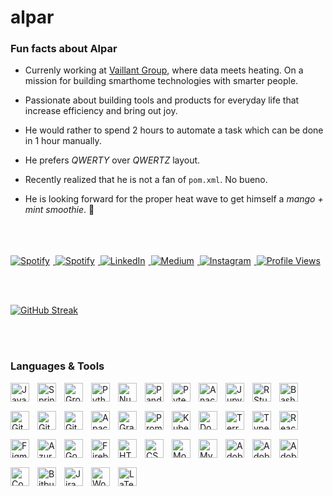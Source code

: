 # alpar
### Fun facts about Alpar

- Currenly working at [Vaillant Group](https://www.vaillant-group.com/), where data meets heating. On a mission for building smarthome technologies with smarter people.

- Passionate about building tools and products for everyday life that increase efficiency and bring out joy. 

- He would rather to spend 2 hours to automate a task which can be done in 1 hour manually.

- He prefers *QWERTY* over *QWERTZ* layout.

- Recently realized that he is not a fan of `pom.xml`. No bueno.

- He is looking forward for the proper heat wave to get himself a *mango + mint smoothie*. 🤤

<br>
<br><br>

<div id="badges">
  </a>
  <a href="https://alpar.studio">
    <img src="https://img.shields.io/badge/website-000000?style=for-the-badge&logo=About.me&logoColor=white" alt="Spotify" style="padding-right:5px"/>
  </a>
    <a href="https://open.spotify.com/artist/0a8aL1JyQRH6BGjgSDsZnZ?si=jnBYhLAoQ1K56SOCDxOwMg">
    <img src="https://img.shields.io/badge/Spotify-1ED1560?&style=for-the-badge&logo=spotify&logoColor=white" alt="Spotify" style="padding-right:5px"/>
  </a>
  <a href="https://www.linkedin.com/in/alpargur/">
    <img src="https://img.shields.io/badge/LinkedIn-blue?style=for-the-badge&logo=linkedin&logoColor=white" alt="LinkedIn" style="padding-right:5px"/>
  </a>  
  <a href="https://medium.com/@alpargur">
    <img src="https://img.shields.io/badge/Medium-12100E?style=for-the-badge&logo=medium&logoColor=white" alt="Medium" style="padding-right:5px"/>
  </a>
  <a href="https://www.instagram.com/alpargur/">
    <img src="https://img.shields.io/badge/Instagram-E4405F?style=for-the-badge&logo=instagram&logoColor=white" alt="Instagram" style="padding-right:5px"/>

  <img src="https://komarev.com/ghpvc/?username=alpargur&style=flat-square&color=yellow" alt="Profile Views"/>
</div>

<br><br>

[![GitHub Streak](http://github-readme-streak-stats.herokuapp.com?user=alpargur&theme=violet-punch&date_format=M%20j%5B%2C%20Y%5D)](https://git.io/streak-stats)

<br><br>

### Languages & Tools
<div>
    <img align="left" alt="Java" width="30px" style="padding-right:10px; padding-bottom:15px;" src="https://cdn.jsdelivr.net/gh/devicons/devicon/icons/java/java-original.svg"/>
    <img align="left" alt="Spring" width="30px" style="padding-right:10px; padding-bottom:15px;" src="https://cdn.jsdelivr.net/gh/devicons/devicon/icons/spring/spring-original-wordmark.svg"/>
    <img align="left" alt="Groovy" width="30px" style="padding-right:10px; padding-bottom:15px;" src="https://cdn.jsdelivr.net/gh/devicons/devicon/icons/groovy/groovy-original.svg"/>
    <img align="left" alt="Python" width="30px" style="padding-right:10px; padding-bottom:15px;" src="https://cdn.jsdelivr.net/gh/devicons/devicon/icons/python/python-original-wordmark.svg"/>
    <img align="left" alt="Numpy" width="30px" style="padding-right:10px; padding-bottom:15px;" src="https://cdn.jsdelivr.net/gh/devicons/devicon/icons/numpy/numpy-original.svg"/>
    <img align="left" alt="Pandas" width="30px" style="padding-right:10px; padding-bottom:15px;" src="https://cdn.jsdelivr.net/gh/devicons/devicon/icons/pandas/pandas-original-wordmark.svg"/>
    <img align="left" alt="Pytest" width="30px" style="padding-right:10px; padding-bottom:15px;" src="https://cdn.jsdelivr.net/gh/devicons/devicon/icons/pytest/pytest-original-wordmark.svg"/>
    <img align="left" alt="Anaconda" width="30px" style="padding-right:10px; padding-bottom:15px;" src="https://cdn.jsdelivr.net/gh/devicons/devicon/icons/anaconda/anaconda-original.svg"/>
    <img align="left" alt="Jupyter" width="30px" style="padding-right:10px; padding-bottom:15px;" src="https://cdn.jsdelivr.net/gh/devicons/devicon/icons/jupyter/jupyter-original-wordmark.svg"/>
    <img align="left" alt="RStudio" width="30px" style="padding-right:10px; padding-bottom:15px;" src="https://cdn.jsdelivr.net/gh/devicons/devicon/icons/rstudio/rstudio-original.svg"/>
    <img align="left" alt="Bash" width="30px" style="padding-right:10px; padding-bottom:15px;" src="https://cdn.jsdelivr.net/gh/devicons/devicon/icons/bash/bash-plain.svg"/>
    <img align="left" alt="Git" width="30px" style="padding-right:10px; padding-bottom:15px;" src="https://cdn.jsdelivr.net/gh/devicons/devicon/icons/git/git-plain.svg"/>
    <img align="left" alt="GitHub" width="30px" style="padding-right:10px; padding-bottom:15px;" src="https://cdn.jsdelivr.net/gh/devicons/devicon/icons/github/github-original.svg"/>
    <img align="left" alt="GitLab" width="30px" style="padding-right:10px; padding-bottom:15px;" src="https://cdn.jsdelivr.net/gh/devicons/devicon/icons/gitlab/gitlab-plain.svg"/>
    <img align="left" alt="Apache Kafka" width="30px" style="padding-right:10px; padding-bottom:15px;" src="https://cdn.jsdelivr.net/gh/devicons/devicon/icons/apachekafka/apachekafka-original.svg"/>
    <img align="left" alt="Grafana" width="30px" style="padding-right:10px; padding-bottom:15px;" src="https://cdn.jsdelivr.net/gh/devicons/devicon/icons/grafana/grafana-original.svg"/>
    <img align="left" alt="Prometheus" width="30px" style="padding-right:10px; padding-bottom:15px;" src="https://cdn.jsdelivr.net/gh/devicons/devicon/icons/prometheus/prometheus-original-wordmark.svg"/>
    <img align="left" alt="Kubernetes" width="30px" style="padding-right:10px; padding-bottom:15px;" src="https://cdn.jsdelivr.net/gh/devicons/devicon/icons/kubernetes/kubernetes-plain.svg"/>
    <img align="left" alt="Docker" width="30px" style="padding-right:10px; padding-bottom:15px;" src="https://cdn.jsdelivr.net/gh/devicons/devicon/icons/docker/docker-plain.svg"/>
    <img align="left" alt="Terraform" width="30px" style="padding-right:10px; padding-bottom:15px;" src="https://cdn.jsdelivr.net/gh/devicons/devicon/icons/terraform/terraform-original-wordmark.svg"/>
    <img align="left" alt="TypeScript" width="30px" style="padding-right:10px; padding-bottom:15px;" src="https://cdn.jsdelivr.net/gh/devicons/devicon/icons/typescript/typescript-original.svg"/>
    <img align="left" alt="React" width="30px" style="padding-right:10px; padding-bottom:15px;" src="https://cdn.jsdelivr.net/gh/devicons/devicon/icons/react/react-original-wordmark.svg"/>
    <img align="left" alt="Figma" width="30px" style="padding-right:10px; padding-bottom:15px;" src="https://cdn.jsdelivr.net/gh/devicons/devicon/icons/figma/figma-original.svg"/>
    <img align="left" alt="Azure" width="30px" style="padding-right:10px; padding-bottom:15px;" src="https://cdn.jsdelivr.net/gh/devicons/devicon/icons/azure/azure-original.svg"/>
    <img align="left" alt="Google Cloud" width="30px" style="padding-right:10px; padding-bottom:15px;" src="https://cdn.jsdelivr.net/gh/devicons/devicon/icons/googlecloud/googlecloud-original.svg"/>
    <img align="left" alt="Firebase" width="30px" style="padding-right:10px; padding-bottom:15px;" src="https://cdn.jsdelivr.net/gh/devicons/devicon/icons/firebase/firebase-plain-wordmark.svg"/>
    <img align="left" alt="HTML5" width="30px" style="padding-right:10px; padding-bottom:15px;" src="https://cdn.jsdelivr.net/gh/devicons/devicon/icons/html5/html5-plain-wordmark.svg"/>
    <img align="left" alt="CSS3" width="30px" style="padding-right:10px; padding-bottom:15px;" src="https://cdn.jsdelivr.net/gh/devicons/devicon/icons/css3/css3-plain-wordmark.svg"/>
    <img align="left" alt="MongoDB" width="30px" style="padding-right:10px; padding-bottom:15px;" src="https://cdn.jsdelivr.net/gh/devicons/devicon/icons/mongodb/mongodb-original.svg"/>
    <img align="left" alt="MySQL" width="30px" style="padding-right:10px; padding-bottom:15px;" src="https://cdn.jsdelivr.net/gh/devicons/devicon/icons/mysql/mysql-original-wordmark.svg"/>
    <img align="left" alt="Adobe Illustrator" width="30px" style="padding-right:10px; padding-bottom:15px;" src="https://cdn.jsdelivr.net/gh/devicons/devicon/icons/illustrator/illustrator-line.svg"/>
    <img align="left" alt="Adobe Premiere Pro" width="30px" style="padding-right:10px; padding-bottom:15px;" src="https://cdn.jsdelivr.net/gh/devicons/devicon/icons/premierepro/premierepro-original.svg"/>
    <img align="left" alt="Adobe Photoshop" width="30px" style="padding-right:10px; padding-bottom:15px;" src="https://cdn.jsdelivr.net/gh/devicons/devicon/icons/photoshop/photoshop-line.svg"/>
    <img align="left" alt="Confluence" width="30px" style="padding-right:10px; padding-bottom:15px;" src="https://cdn.jsdelivr.net/gh/devicons/devicon/icons/confluence/confluence-original.svg"/>
    <img align="left" alt="Bitbucket" width="30px" style="padding-right:10px; padding-bottom:15px;" src="https://cdn.jsdelivr.net/gh/devicons/devicon/icons/bitbucket/bitbucket-original.svg"/>
    <img align="left" alt="Jira" width="30px" style="padding-right:10px; padding-bottom:15px;" src="https://cdn.jsdelivr.net/gh/devicons/devicon/icons/jira/jira-original.svg"/>
    <img align="left" alt="Wordpress" width="30px" style="padding-right:10px; padding-bottom:15px;" src="https://cdn.jsdelivr.net/gh/devicons/devicon/icons/wordpress/wordpress-original.svg"/>
    <img align="left" alt="LaTex" width="30px" style="padding-right:10px; padding-bottom:15px;" src="https://cdn.jsdelivr.net/gh/devicons/devicon/icons/latex/latex-original.svg"/>
</div>

<br><br>

<!-- [![Top Langs](https://github-readme-stats.vercel.app/api/top-langs/?username=alpargur&layout=compact&theme=vision-friendly-dark)](https://cdn.jsdelivr.net/gh/anuraghazra/github-readme-stats) -->